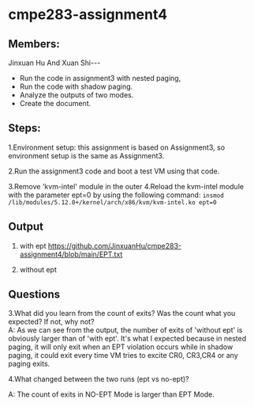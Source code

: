 # cmpe283-assignment4
## Members:
Jinxuan Hu And Xuan Shi---
* Run the code in assignment3 with nested paging,    
* Run the code with shadow paging.
* Analyze the outputs of two modes.
* Create the document.


## Steps:
1.Environment setup: this assignment is based on Assignment3, so environment setup is the same as Assignment3.

2.Run the assignment3 code and boot a test VM using that code.

3.Remove 'kvm-intel' module in the outer 
4.Reload the kvm-intel module with the parameter ept=0 by using the following command:
`insmod  /lib/modules/5.12.0+/kernel/arch/x86/kvm/kvm-intel.ko ept=0`

## Output
1. with ept 
https://github.com/JinxuanHu/cmpe283-assignment4/blob/main/EPT.txt

2. without ept




## Questions
3.What did you learn from the count of exits? Was the count what you expected? If not, why not?   
A: As we can see from the output, the number of exits of 'without ept' is obviously larger than of 'with ept'. It's what I expected because in nested paging, it will only exit when an EPT violation occurs while in shadow paging, it could exit every time VM tries to excite CR0, CR3,CR4 or any paging exits.
   
4.What changed between the two runs (ept vs no-ept)?

A: The count of exits in NO-EPT Mode is larger than EPT Mode. 

